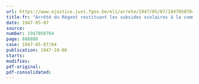 ```yaml
---
url: https://www.ejustice.just.fgov.be/eli/arrete/1947/05/07/1947050704/justel
title-fr: "Arrêté du Régent restituant les subsides scolaires à la commune de Malempré"
date: 1947-05-07
source:
number: 1947050704
page: 888888
case: 1947-05-07/04
publication: 1947-10-06
starts:
modifies:
pdf-original:
pdf-consolidated:
---
```


